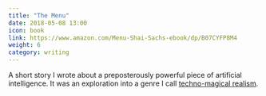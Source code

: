 ```yaml
---
title: "The Menu"
date: 2018-05-08 13:00
icon: book
link: https://www.amazon.com/Menu-Shai-Sachs-ebook/dp/B07CYFP8M4
weight: 6
category: writing
---
```


A short story I wrote about a preposterously powerful piece of artificial intelligence. It was an exploration into a genre I call [techno-magical realism](https://shaisachs.github.io/2018/05/05/the-menu.html).